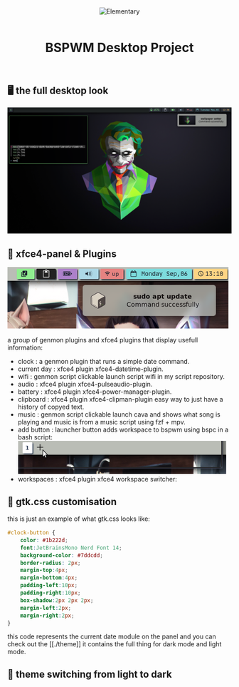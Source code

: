 <div align="center">
    <center align="center">
      <img src="https://github.com/m3ofer/bspwm-project/blob/main/assets/xubuntu.png" alt="Elementary" align="center">
    </center>
  <br>
  <h1 align="center"><center>BSPWM Desktop Project</center></h1>
  <br>
</div>

## 🖥️ the full desktop look

![](./assets/1.png)
## 🧩 xfce4-panel & Plugins
![](./assets/panel-modules.png)

a group of genmon plugins and xfce4 plugins that display usefull information:
- clock       : a genmon plugin that runs a simple date command.
- current day : xfce4 plugin xfce4-datetime-plugin.
- wifi        : genmon script clickable launch script wifi in my script repository.
- audio       : xfce4 plugin xfce4-pulseaudio-plugin.
- battery     : xfce4 plugin xfce4-power-manager-plugin.
- clipboard   : xfce4 plugin xfce4-clipman-plugin easy way to just have a history of copyed text.
- music       : genmon script clickable launch cava and shows what song is playing and music is from a music script using fzf + mpv.
- add button  : launcher button adds workspace to bspwm using bspc in a bash script:
      ![](./assets/button.gif)
- workspaces  : xfce4 plugin xfce4 workspace switcher:
## 🚧  gtk.css customisation
   this is just an example of what gtk.css looks like:
``` css
#clock-button {
    color: #1b222d;
    font:JetBrainsMono Nerd Font 14;
    background-color: #7ddcdd; 
    border-radius: 2px;
    margin-top:4px;
    margin-bottom:4px;
    padding-left:10px;
    padding-right:10px;
    box-shadow:2px 2px 2px;
    margin-left:2px;
    margin-right:2px;
}
```
this code represents the current date module on the panel and you can check out the [[./theme]] it contains the full thing for dark mode and light mode.
## 🎨 theme switching from light to dark
   
